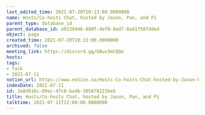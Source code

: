 ```yaml
---
last_edited_time: 2021-07-20T20:13:00.0000000
name: Hosts/Co-hosts Chat, hosted by Jason, Pan, and Pi
parent_type: database_id
parent_database_id: e9339446-880f-4ef0-8ad7-8ad1f507dded
object: page
created_time: 2021-07-20T20:13:00.0000000
archived: false
meeting_link: https://discord.gg/bBuv3mCQQe
hosts: 
tags:
- Talk
- 2021-07-11
notion_url: https://www.notion.so/Hosts-Co-hosts-Chat-hosted-by-Jason-Pan-and-Pi-3a8d916c89ec47c8ba4b305878222beb
indexDate: 2021-07-11
id: 3a8d916c-89ec-47c8-ba4b-305878222beb
title: Hosts/Co-hosts Chat, hosted by Jason, Pan, and Pi
talktime: 2021-07-11T22:00:00.0000000
---
```





